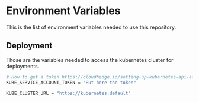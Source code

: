 # Environment Variables
This is the list of environment variables needed to use this repository.


## Deployment
Those are the variables needed to access the kubernetes cluster for deployments.
```bash
# How to get a token https://cloudhedge.io/setting-up-kubernetes-api-access-using-service-account/
KUBE_SERVICE_ACCOUNT_TOKEN = "Put here the token"

KUBE_CLUSTER_URL = "https://kubernetes.default"
```